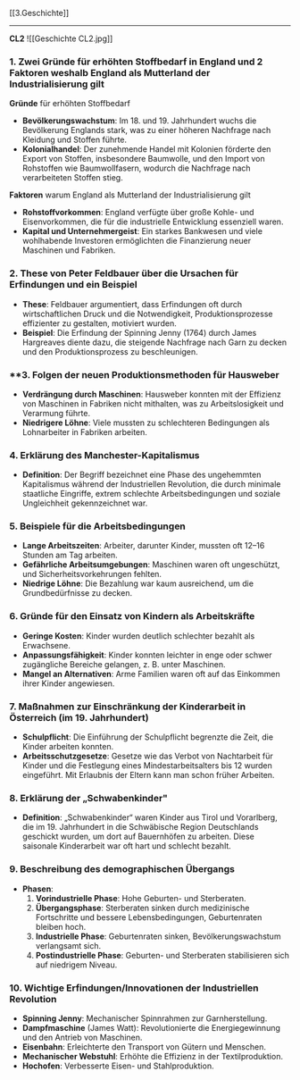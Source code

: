 [[3.Geschichte]]
____
**CL2**
![[Geschichte CL2.jpg]]
### **1. Zwei Gründe für erhöhten Stoffbedarf in England und 2 Faktoren weshalb England als Mutterland der Industrialisierung gilt**
**Gründe** für erhöhten Stoffbedarf
- **Bevölkerungswachstum**: Im 18. und 19. Jahrhundert wuchs die Bevölkerung Englands stark, was zu einer höheren Nachfrage nach Kleidung und Stoffen führte.
- **Kolonialhandel**: Der zunehmende Handel mit Kolonien förderte den Export von Stoffen, insbesondere Baumwolle, und den Import von Rohstoffen wie Baumwollfasern, wodurch die Nachfrage nach verarbeiteten Stoffen stieg.

**Faktoren** warum England als Mutterland der Industrialisierung gilt
- **Rohstoffvorkommen**: England verfügte über große Kohle- und Eisenvorkommen, die für die industrielle Entwicklung essenziell waren.
- **Kapital und Unternehmergeist**: Ein starkes Bankwesen und viele wohlhabende Investoren ermöglichten die Finanzierung neuer Maschinen und Fabriken.
### **2. These von Peter Feldbauer über die Ursachen für Erfindungen und ein Beispiel**
- **These**: Feldbauer argumentiert, dass Erfindungen oft durch wirtschaftlichen Druck und die Notwendigkeit, Produktionsprozesse effizienter zu gestalten, motiviert wurden.
- **Beispiel**: Die Erfindung der Spinning Jenny (1764) durch James Hargreaves diente dazu, die steigende Nachfrage nach Garn zu decken und den Produktionsprozess zu beschleunigen.
### **3. Folgen der neuen Produktionsmethoden für Hausweber
- **Verdrängung durch Maschinen**: Hausweber konnten mit der Effizienz von Maschinen in Fabriken nicht mithalten, was zu Arbeitslosigkeit und Verarmung führte.
- **Niedrigere Löhne**: Viele mussten zu schlechteren Bedingungen als Lohnarbeiter in Fabriken arbeiten.
### **4. Erklärung des Manchester-Kapitalismus**
- **Definition**: Der Begriff bezeichnet eine Phase des ungehemmten Kapitalismus während der Industriellen Revolution, die durch minimale staatliche Eingriffe, extrem schlechte Arbeitsbedingungen und soziale Ungleichheit gekennzeichnet war.
### **5. Beispiele für die Arbeitsbedingungen**
- **Lange Arbeitszeiten**: Arbeiter, darunter Kinder, mussten oft 12–16 Stunden am Tag arbeiten.
- **Gefährliche Arbeitsumgebungen**: Maschinen waren oft ungeschützt, und Sicherheitsvorkehrungen fehlten.
- **Niedrige Löhne**: Die Bezahlung war kaum ausreichend, um die Grundbedürfnisse zu decken.
### **6. Gründe für den Einsatz von Kindern als Arbeitskräfte**
- **Geringe Kosten**: Kinder wurden deutlich schlechter bezahlt als Erwachsene.
- **Anpassungsfähigkeit**: Kinder konnten leichter in enge oder schwer zugängliche Bereiche gelangen, z. B. unter Maschinen.
- **Mangel an Alternativen**: Arme Familien waren oft auf das Einkommen ihrer Kinder angewiesen.
### **7. Maßnahmen zur Einschränkung der Kinderarbeit in Österreich (im 19. Jahrhundert)**
- **Schulpflicht**: Die Einführung der Schulpflicht begrenzte die Zeit, die Kinder arbeiten konnten.
- **Arbeitsschutzgesetze**: Gesetze wie das Verbot von Nachtarbeit für Kinder und die Festlegung eines Mindestarbeitsalters bis 12 wurden eingeführt. Mit Erlaubnis der Eltern kann man schon früher Arbeiten.
### **8. Erklärung der „Schwabenkinder"**
- **Definition**: „Schwabenkinder“ waren Kinder aus Tirol und Vorarlberg, die im 19. Jahrhundert in die Schwäbische Region Deutschlands geschickt wurden, um dort auf Bauernhöfen zu arbeiten. Diese saisonale Kinderarbeit war oft hart und schlecht bezahlt.
### **9. Beschreibung des demographischen Übergangs**
- **Phasen**:
    1. **Vorindustrielle Phase**: Hohe Geburten- und Sterberaten.
    2. **Übergangsphase**: Sterberaten sinken durch medizinische Fortschritte und bessere Lebensbedingungen, Geburtenraten bleiben hoch.
    3. **Industrielle Phase**: Geburtenraten sinken, Bevölkerungswachstum verlangsamt sich.
    4. **Postindustrielle Phase**: Geburten- und Sterberaten stabilisieren sich auf niedrigem Niveau.
### **10. Wichtige Erfindungen/Innovationen der Industriellen Revolution**
- **Spinning Jenny**: Mechanischer Spinnrahmen zur Garnherstellung.
- **Dampfmaschine** (James Watt): Revolutionierte die Energiegewinnung und den Antrieb von Maschinen.
- **Eisenbahn**: Erleichterte den Transport von Gütern und Menschen.
- **Mechanischer Webstuhl**: Erhöhte die Effizienz in der Textilproduktion.
- **Hochofen**: Verbesserte Eisen- und Stahlproduktion.